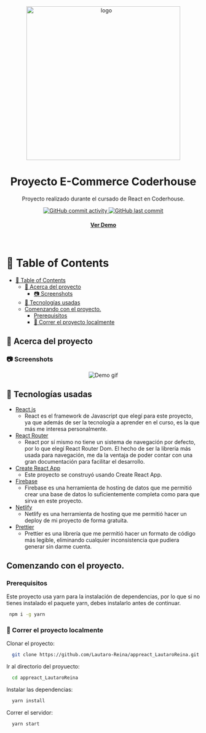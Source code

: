 <div align="center">
  <img src="https://www.greatplacetowork.com.ar/images/coderhouse-logo.png" alt="logo" width="400" />
  <h1>Proyecto E-Commerce Coderhouse</h1>
  <p>
    Proyecto realizado durante el cursado de React en Coderhouse.
  </p>
<!-- Badges -->
<p>
  <a href="https://github.com/Lautaro-Reina/appreact_LautaroReina/commits">
    <img alt="GitHub commit activity" src="https://img.shields.io/github/commit-activity/y/Lautaro-Reina/appreact_LautaroReina">
  </a>
  <a href="https://github.com/enzom-uy/coderhouseECommerce-munioz/commits">
    <img alt="GitHub last commit" src="https://img.shields.io/github/last-commit/Lautaro-Reina/appreact_LautaroReina" /> 
  </a>
  </a>
  
  
</p>
<h4>
    <a href="">Ver Demo</a>
  </h4>
</div>

<br />

<!-- Table of Contents -->

# :notebook_with_decorative_cover: Table of Contents

- [:notebook_with_decorative_cover: Table of Contents](#notebook_with_decorative_cover-table-of-contents)
  - [:star2: Acerca del proyecto](#star2-acerca-del-proyecto)
    - [:camera: Screenshots](#camera-screenshots)
  - [:space_invader: Tecnologías usadas](#space_invader-tecnologías-usadas)
  - [Comenzando con el proyecto.](#comenzando-con-el-proyecto)
    - [Prerequisitos](#prerequisitos)
    - [:running: Correr el proyecto localmente](#running-correr-el-proyecto-localmente)
<!-- About the Project -->

## :star2: Acerca del proyecto

<!-- Screenshots -->

### :camera: Screenshots

<div align="center"> 
  <img src="./src/assets/demo.gif" alt="Demo gif" />
</div>

<!-- TechStack -->

## :space_invader: Tecnologías usadas

* [React.js](https://reactjs.org/)
  * React es el framework de Javascript que elegí para este proyecto, ya que además de ser la tecnología a aprender en el curso, es la que más me interesa personalmente.
* [React Router](https://reactrouter.com/)
  * React por sí mismo no tiene un sistema de navegación por defecto, por lo que elegí React Router Dom. El hecho de ser la librería más usada para navegación, me da la ventaja de poder contar con una gran documentación para facilitar el desarrollo.
* [Create React App](https://create-react-app.dev/)
  * Este proyecto se construyó usando Create React App.
* [Firebase](https://firebase.google.com/)
  * Firebase es una herramienta de hosting de datos que me permitió crear una base de datos lo suficientemente completa como para que sirva en este proyecto.
* [Netlify](https://www.netlify.com/)
  * Netlify es una herramienta de hosting que me permitió hacer un deploy de mi proyecto de forma gratuita.
* [Prettier](https://prettier.io/)
  * Prettier es una librería que me permitió hacer un formato de código más legible, eliminando cualquier inconsistencia que pudiera generar sin darme cuenta.


<!-- Getting Started -->

## Comenzando con el proyecto.

<!-- Prerequisites -->

### Prerequisitos

Este proyecto usa yarn para la instalación de dependencias, por lo que si no tienes instalado el paquete yarn, debes instalarlo antes de continuar.

```bash
 npm i -g yarn
```

<!-- Run Locally -->

### :running: Correr el proyecto localmente

Clonar el proyecto:

```bash
  git clone https://github.com/Lautaro-Reina/appreact_LautaroReina.git
```

Ir al directorio del proyuecto:

```bash
  cd appreact_LautaroReina
```

Instalar las dependencias:

```bash
  yarn install
```

Correr el servidor:

```bash
  yarn start
```
